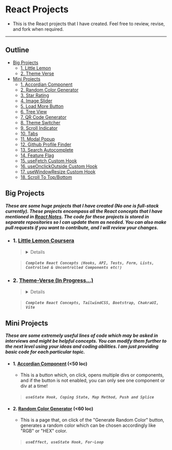 # React Projects
- This is the React projects that I have created. Feel free to review, revise, and fork when required.

---

## Outline 
-  [Big Projects](#big-projects)
   - [1. Little Lemon](#little-lemon)
   - [2. Theme Verse](#theme-verse) 
- [Mini Projects](#mini-projects)
  - [1. Accordian Component](#accordian-component)
  - [2. Random Color Generator](#rcg)
  - [3. Star Rating](#star-rating)
  - [4. Image Slider](#image-slider)
  - [5. Load More Button](#load-more) 
  - [6. Tree View](#tree-view) 
  - [7. QR Code Generator](#qr-code-qenerator)
  - [8. Theme Switcher](#theme-switcher) 
  - [9. Scroll Indicator](#scroll-indicator) 
  - [10. Tabs](#tabs) 
  - [11. Modal Popup](#modal-pppup)
  - [12. Github Profile Finder](#github-profile-finder)
  - [13. Search Autocomplete](#search-autocomplete) 
  - [14. Feature Flag](#feature-flag) 
  - [15. useFetch Custom Hook](#useFetch-CustomHook) 
  - [16. useOnclickOutside Custom Hook](#useOnclickOutside) 
  - [17. useWindowResize Custom Hook](#useWindowResize)
  - [18. Scroll To Top/Bottom](#ScrollToTop)

## Big Projects
**_These are some huge projects that I have created (No one is full-stack currently). These projects encompass all the React concepts that I have mentioned in [React Notes](https://github.com/Gitstar-OC/React-Notes). The code for these projects is stored in separate repositories so I can update them as needed. You can also make pull requests if you want to contribute, and I will review your changes._**

<a name="little-lemon"></a>
- ### 1. [Little Lemon Coursera](https://github.com/Gitstar-OC/Little-Lemon-Coursera)
  > <details> The Capstone project at the center of this course is based on a scenario involving the restaurant Little Lemon. In particular, the owners of Little Lemon have received negative feedback on the reserve a table function on the Little Lemon website. Users are confused about how to use it and unhappy with how it looks and functions. I had build a responsive web app and demonstrate multiple skills by coding a modern front end application that allows users to reserve a table for the Little Lemon restaurant. </details>

  >  #### _**`Complete React Concepts (Hooks, API, Tests, Form, Lists, Controlled & Uncontrolled Components etc!)`**_
  
  

<a name="theme-verse"></a>
- ### 2. [Theme-Verse (In Progress...)](https://github.com/Gitstar-OC/Theme-Verse)
  > <details> This is a platform that offers customizable themes for the primary sections of your homepage, tailored to your preferences. Various leading technologies are used in this project with some css libraries like Tailwind and Bootstrap, JavaScript libraries like React and Chakra UI. I will be adding a page that will be used to show the websites that I have built from a figma file and add a path to it. </details>
  
  >  #### _**`Complete React Concepts, TailwindCSS, Bootstrap, ChakraUI, Vite`**_

## Mini Projects

**_These are some extremely useful lines of code which may be asked in interviews and might be helpful concepts. You can modify them further to the next level using your ideas and coding abilities. I am just providing basic code for each particular topic._**
<!--
<a name="accordian"></a> -->
- #### 1. [Accordian Component](projects/src/Accordian/Accordian.jsx) (<50 loc) 
   - This is a button which, on click, opens multiple divs or components, and if the button is not enabled, you can only see one component or div at a time!
   > #### _**`useState Hook, Coping State, Map Method, Push and Splice`**_

<a name="rcg"></a>
- #### 2. [Random Color Generator](projects/src/RCG.jsx) (<60 loc)
   - This is a page that, on click of the "Generate Random Color" button, generates a random color which can be chosen accordingly like "RGB" or "HEX" color.
   > #### _**`useEffect, useState Hook, For-Loop`**_

